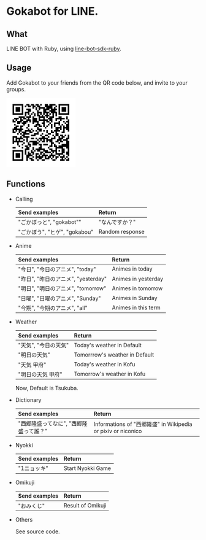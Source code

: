 # Gokabot for LINE.

## What

LINE BOT with Ruby, using [line-bot-sdk-ruby](https://github.com/line/line-bot-sdk-ruby).

## Usage

Add Gokabot to your friends from the QR code below, and invite to your groups.

![QR](./gokabotQR.png)

## Functions

- Calling

  | Send examples                 | Return          |
  |-------------------------------|-----------------|
  | "ごかぼっと", "gokabot""      | "なんですか？"  |
  | "ごかぼう", "ヒゲ", "gokabou" | Random response |

- Anime
  
  | Send examples                       | Return              |
  |-------------------------------------|---------------------|
  | "今日", "今日のアニメ", "today"     | Animes in today     |
  | "昨日", "昨日のアニメ", "yesterday" | Animes in yesterday |
  | "明日", "明日のアニメ", "tomorrow"  | Animes in tomorrow  |
  | "日曜", "日曜のアニメ", "Sunday"    | Animes in Sunday    |
  | "今期", "今期のアニメ", "all"       | Animes in this term |

- Weather

  | Send examples        | Return                         |
  |----------------------|--------------------------------|
  | "天気", "今日の天気" | Today's weather in Default     |
  | "明日の天気"         | Tomorrrow's weather in Default |
  | "天気 甲府"          | Today's weather in Kofu        |
  | "明日の天気 甲府"    | Tomorrow's weather in Kofu     |

  Now, Default is Tsukuba.
  
- Dictionary

  | Send examples                          | Return                                                       |
  |----------------------------------------|--------------------------------------------------------------|
  | "西郷隆盛ってなに", "西郷隆盛って誰？" | Informations of "西郷隆盛" in Wikipedia or pixiv or niconico |

- Nyokki

  | Send examples | Return            |
  |---------------|-------------------|
  | "1ニョッキ"   | Start Nyokki Game |

- Omikuji

  | Send examples | Return            |
  |---------------|-------------------|
  | "おみくじ"    | Result of Omikuji |

- Others

  See source code.
